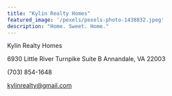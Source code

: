 ```yaml
---
title: "Kylin Realty Homes"
featured_image: '/pexels/pexels-photo-1438832.jpeg'
description: "Home. Sweet. Home."
---
```

Kylin Realty Homes

6930 Little River Turnpike Suite B
Annandale, VA 22003

(703) 854-1648

kylinrealty@gmail.com